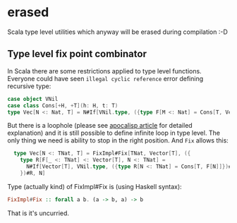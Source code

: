 erased
======

Scala type level utilities which anyway will be erased during compilation :-D


Type level fix point combinator
-------------------------------

In Scala there are some restrictions applied to type level functions. Everyone could have seen `illegal cyclic reference` error defining recursive type:

```scala
case object VNil
case class Cons[+H, +T](h: H, t: T)
type Vec[N <: Nat, T] = N#If[VNil.type, ({type F[M <: Nat] = Cons[T, Vec[M, T]]})#F]
```

But there is a loophole (please see [apocalisp article](http://apocalisp.wordpress.com/2010/06/08/type-level-programming-in-scala/) for detailed explanation) and it is still possible to define infinite loop in type level. The only thing we need is ability to stop in the right position. And `Fix` allows this:

```scala
  type Vec[N <: TNat, T] = FixImpl#Fix[TNat, Vector[T], ({
    type R[F[_ <: TNat] <: Vector[T], N <: TNat] =
      N#If[Vector[T], VNil.type, ({type R[N <: TNat] = Cons[T, F[N]]})#R]
    })#R, N]
```

Type (actually kind) of FixImpl#Fix is (using Haskell syntax):

```haskell
FixImpl#Fix :: forall a b. (a -> b, a) -> b
```

That is it's uncurried.
